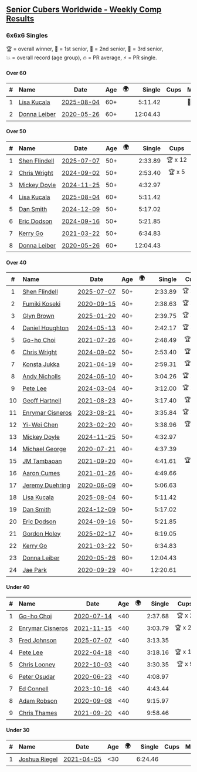 <style>table {white-space: nowrap;}</style>
<link rel="stylesheet" type="text/css" href="/scw-comp/css/flags.css" />

## [Senior Cubers Worldwide - Weekly Comp Results](/scw-comp/results/)
### 6x6x6 Singles

<span style="white-space: nowrap;">🏆 = overall winner</span>, <span style="white-space: nowrap;">🥇 = 1st senior</span>, <span style="white-space: nowrap;">🥈 = 2nd senior</span>, <span style="white-space: nowrap;">🥉 = 3rd senior</span>, <span style="white-space: nowrap;">💥 = overall record (age group)</span>, <span style="white-space: nowrap;">🔥 = PR average</span>, <span style="white-space: nowrap;">⚡ = PR single</span>.

#### Over 60

| # | Name | Date | Age | 🌍 | Single | Cups | Medals | Achievements | Video |
| :--: | :-- | :--: | :--: | :--: | --: | :--: | :-- | :-- | :-- |
| 1 | [Lisa Kucala](../../persons/lisa_kucala/666.md) | [2025-08-04](../../results/2025-08-04/666.md) | 60+ | <i class="flag flag-US" /> | 5:11.42 |  | 🥉 x 6 | 💥 x 8, ⚡ x 8 | [Desktop](https://www.facebook.com/events/692804973405559/permalink/702821319070591) / [Mobile](https://m.facebook.com/events/692804973405559?view=permalink&id=702821319070591) |
| 2 | [Donna Leiber](../../persons/donna_leiber/666.md) | [2020-05-26](../../results/2020-05-26/666.md) | 60+ | <i class="flag flag-US" /> | 12:04.43 |  |  | 💥 x 3, ⚡ x 3 | [Desktop](https://www.facebook.com/events/637852836799991/permalink/640054709913137) / [Mobile](https://m.facebook.com/events/637852836799991?view=permalink&id=640054709913137) |

#### Over 50

| # | Name | Date | Age | 🌍 | Single | Cups | Medals | Achievements | Video |
| :--: | :-- | :--: | :--: | :--: | --: | :--: | :-- | :-- | :-- |
| 1 | [Shen Flindell](../../persons/shen_flindell/666.md) | [2025-07-07](../../results/2025-07-07/666.md) | 50+ | <i class="flag flag-AU" /> | 2:33.89 | 🏆 x 12 | 🥇 x 12, 🥈 x 17, 🥉 x 2 | 💥 x 4, 🔥 x 4, ⚡ x 5 | [Desktop](https://www.facebook.com/events/1058133109253286/permalink/1064362515297012) / [Mobile](https://m.facebook.com/events/1058133109253286?view=permalink&id=1064362515297012) |
| 2 | [Chris Wright](../../persons/chris_wright/666.md) | [2024-09-02](../../results/2024-09-02/666.md) | 50+ | <i class="flag flag-GB" /> | 2:53.40 | 🏆 x 5 | 🥇 x 5, 🥈 x 3 | 💥 x 6, 🔥 x 5, ⚡ x 5 | [Desktop](https://www.facebook.com/events/496466003310019/permalink/499631999660086) / [Mobile](https://m.facebook.com/events/496466003310019?view=permalink&id=499631999660086) |
| 3 | [Mickey Doyle](../../persons/mickey_doyle/666.md) | [2024-11-25](../../results/2024-11-25/666.md) | 50+ | <i class="flag flag-US" /> | 4:32.97 |  | 🥇 x 2, 🥈 x 2, 🥉 x 2 | ⚡ x 7 | [Desktop](https://www.facebook.com/events/568276315811932/permalink/577572214882342) / [Mobile](https://m.facebook.com/events/568276315811932?view=permalink&id=577572214882342) |
| 4 | [Lisa Kucala](../../persons/lisa_kucala/666.md) | [2025-08-04](../../results/2025-08-04/666.md) | 60+ | <i class="flag flag-US" /> | 5:11.42 |  | 🥉 x 6 | 💥 x 8, ⚡ x 8 | [Desktop](https://www.facebook.com/events/692804973405559/permalink/702821319070591) / [Mobile](https://m.facebook.com/events/692804973405559?view=permalink&id=702821319070591) |
| 5 | [Dan Smith](../../persons/dan_smith/666.md) | [2024-12-09](../../results/2024-12-09/666.md) | 50+ | <i class="flag flag-US" /> | 5:17.02 |  | 🥇 x 5, 🥈 x 3, 🥉 x 7 | 💥 x 1, 🔥 x 1, ⚡ x 3 | [Desktop](https://www.facebook.com/events/568276315811932/permalink/586154067357490) / [Mobile](https://m.facebook.com/events/568276315811932?view=permalink&id=586154067357490) |
| 6 | [Eric Dodson](../../persons/eric_dodson/666.md) | [2024-09-16](../../results/2024-09-16/666.md) | 50+ | <i class="flag flag-US" /> | 5:21.85 |  | 🥈 x 1 | ⚡ x 2 | [Desktop](https://www.facebook.com/events/1169142974162460/permalink/1171316953945062) / [Mobile](https://m.facebook.com/events/1169142974162460?view=permalink&id=1171316953945062) |
| 7 | [Kerry Go](../../persons/kerry_go/666.md) | [2021-03-22](../../results/2021-03-22/666.md) | 50+ | <i class="flag flag-US" /> | 6:34.83 |  | 🥈 x 1 | ⚡ x 1 | [Desktop](https://www.facebook.com/events/2537500386546221/permalink/2547152288914364) / [Mobile](https://m.facebook.com/events/2537500386546221?view=permalink&id=2547152288914364) |
| 8 | [Donna Leiber](../../persons/donna_leiber/666.md) | [2020-05-26](../../results/2020-05-26/666.md) | 60+ | <i class="flag flag-US" /> | 12:04.43 |  |  | 💥 x 3, ⚡ x 3 | [Desktop](https://www.facebook.com/events/637852836799991/permalink/640054709913137) / [Mobile](https://m.facebook.com/events/637852836799991?view=permalink&id=640054709913137) |

#### Over 40

| # | Name | Date | Age | 🌍 | Single | Cups | Medals | Achievements | Video |
| :--: | :-- | :--: | :--: | :--: | --: | :--: | :-- | :-- | :-- |
| 1 | [Shen Flindell](../../persons/shen_flindell/666.md) | [2025-07-07](../../results/2025-07-07/666.md) | 50+ | <i class="flag flag-AU" /> | 2:33.89 | 🏆 x 12 | 🥇 x 12, 🥈 x 17, 🥉 x 2 | 💥 x 4, 🔥 x 4, ⚡ x 5 | [Desktop](https://www.facebook.com/events/1058133109253286/permalink/1064362515297012) / [Mobile](https://m.facebook.com/events/1058133109253286?view=permalink&id=1064362515297012) |
| 2 | [Fumiki Koseki](../../persons/fumiki_koseki/666.md) | [2020-09-15](../../results/2020-09-15/666.md) | 40+ | <i class="flag flag-JP" /> | 2:38.63 | 🏆 x 24 | 🥇 x 24 | 💥 x 2, 🔥 x 2, ⚡ x 2 | [Desktop](https://www.facebook.com/events/655903882008117/permalink/659480474983791) / [Mobile](https://m.facebook.com/events/655903882008117?view=permalink&id=659480474983791) |
| 3 | [Glyn Brown](../../persons/glyn_brown/666.md) | [2025-01-20](../../results/2025-01-20/666.md) | 40+ | <i class="flag flag-GB" /> | 2:39.75 | 🏆 x 18 | 🥇 x 19, 🥈 x 16, 🥉 x 5 | 🔥 x 14, ⚡ x 12 | [Desktop](https://www.facebook.com/events/963859128590696/permalink/971237757852833) / [Mobile](https://m.facebook.com/events/963859128590696?view=permalink&id=971237757852833) |
| 4 | [Daniel Houghton](../../persons/daniel_houghton/666.md) | [2024-05-13](../../results/2024-05-13/666.md) | 40+ | <i class="flag flag-CH" /> | 2:42.17 | 🏆 x 35 | 🥇 x 39, 🥈 x 13, 🥉 x 19 | 🔥 x 10, ⚡ x 12 | [Desktop](https://www.facebook.com/events/849366597233542/permalink/854649486705253) / [Mobile](https://m.facebook.com/events/849366597233542?view=permalink&id=854649486705253) |
| 5 | [Go-ho Choi](../../persons/go_ho_choi/666.md) | [2021-07-26](../../results/2021-07-26/666.md) | 40+ | <i class="flag flag-KR" /> | 2:48.49 | 🏆 x 2 | 🥇 x 1 | 💥 x 1, 🔥 x 2, ⚡ x 2 | [Desktop](https://www.facebook.com/events/210838191047415/permalink/220841146713786) / [Mobile](https://m.facebook.com/events/210838191047415?view=permalink&id=220841146713786) |
| 6 | [Chris Wright](../../persons/chris_wright/666.md) | [2024-09-02](../../results/2024-09-02/666.md) | 50+ | <i class="flag flag-GB" /> | 2:53.40 | 🏆 x 5 | 🥇 x 5, 🥈 x 3 | 💥 x 6, 🔥 x 5, ⚡ x 5 | [Desktop](https://www.facebook.com/events/496466003310019/permalink/499631999660086) / [Mobile](https://m.facebook.com/events/496466003310019?view=permalink&id=499631999660086) |
| 7 | [Konsta Jukka](../../persons/konsta_jukka/666.md) | [2021-04-19](../../results/2021-04-19/666.md) | 40+ | <i class="flag flag-FI" /> | 2:59.31 | 🏆 x 2 | 🥇 x 4, 🥈 x 7 | 🔥 x 7, ⚡ x 5 | [Desktop](https://www.facebook.com/events/1009195762821458/permalink/1017253955348972) / [Mobile](https://m.facebook.com/events/1009195762821458?view=permalink&id=1017253955348972) |
| 8 | [Andy Nicholls](../../persons/andy_nicholls/666.md) | [2024-06-10](../../results/2024-06-10/666.md) | 40+ | <i class="flag flag-GB" /> | 3:04.26 | 🏆 x 11 | 🥇 x 12, 🥈 x 2 | 💥 x 5, 🔥 x 3, ⚡ x 5 | [Desktop](https://www.facebook.com/events/804039971828225/permalink/804552235110332) / [Mobile](https://m.facebook.com/events/804039971828225?view=permalink&id=804552235110332) |
| 9 | [Pete Lee](../../persons/pete_lee/666.md) | [2024-03-04](../../results/2024-03-04/666.md) | 40+ | <i class="flag flag-GB" /> | 3:12.00 | 🏆 x 12 | 🥈 x 2, 🥉 x 3 | 🔥 x 14, ⚡ x 20 | [Desktop](https://www.facebook.com/events/3564311457163699/permalink/3569724523289059) / [Mobile](https://m.facebook.com/events/3564311457163699?view=permalink&id=3569724523289059) |
| 10 | [Geoff Hartnell](../../persons/geoff_hartnell/666.md) | [2021-08-23](../../results/2021-08-23/666.md) | 40+ | <i class="flag flag-GB" /> | 3:17.40 | 🏆 x 4 | 🥇 x 20, 🥈 x 25, 🥉 x 2 | 🔥 x 6, ⚡ x 5 | [Desktop](https://www.facebook.com/events/1108693076205590/permalink/1116401015434796) / [Mobile](https://m.facebook.com/events/1108693076205590?view=permalink&id=1116401015434796) |
| 11 | [Enrymar Cisneros](../../persons/enrymar_cisneros/666.md) | [2023-08-21](../../results/2023-08-21/666.md) | 40+ | <i class="flag flag-VE" /> | 3:35.84 | 🏆 x 20 | 🥈 x 1 | 🔥 x 11, ⚡ x 10 | [Desktop](https://www.facebook.com/events/605466225085334/permalink/608413468123943) / [Mobile](https://m.facebook.com/events/605466225085334?view=permalink&id=608413468123943) |
| 12 | [Yi-Wei Chen](../../persons/yi_wei_chen/666.md) | [2023-02-20](../../results/2023-02-20/666.md) | 40+ | <i class="flag flag-TW" /> | 3:38.96 | 🏆 x 1 | 🥇 x 3, 🥈 x 7, 🥉 x 7 | 🔥 x 4, ⚡ x 10 | [Desktop](https://www.facebook.com/events/751205503064846/permalink/753027449549318) / [Mobile](https://m.facebook.com/events/751205503064846?view=permalink&id=753027449549318) |
| 13 | [Mickey Doyle](../../persons/mickey_doyle/666.md) | [2024-11-25](../../results/2024-11-25/666.md) | 50+ | <i class="flag flag-US" /> | 4:32.97 |  | 🥇 x 2, 🥈 x 2, 🥉 x 2 | ⚡ x 7 | [Desktop](https://www.facebook.com/events/568276315811932/permalink/577572214882342) / [Mobile](https://m.facebook.com/events/568276315811932?view=permalink&id=577572214882342) |
| 14 | [Michael George](../../persons/michael_george/666.md) | [2020-07-21](../../results/2020-07-21/666.md) | 40+ | <i class="flag flag-GB" /> | 4:37.39 |  | 🥉 x 4 | ⚡ x 7 | [Desktop](https://www.facebook.com/michael.george.545/videos/10214016558128356) / [Mobile](https://m.facebook.com/michael.george.545/videos/10214016558128356) |
| 15 | [JM Tambaoan](../../persons/jm_tambaoan/666.md) | [2021-09-20](../../results/2021-09-20/666.md) | 40+ | <i class="flag flag-PH" /> | 4:41.61 | 🏆 x 3 | 🥇 x 3, 🥈 x 14, 🥉 x 3 | 🔥 x 4, ⚡ x 4 | [Desktop](https://www.facebook.com/events/4223726381008841/permalink/4268147889900023) / [Mobile](https://m.facebook.com/events/4223726381008841?view=permalink&id=4268147889900023) |
| 16 | [Aaron Cumes](../../persons/aaron_cumes/666.md) | [2021-01-26](../../results/2021-01-26/666.md) | 40+ | <i class="flag flag-GB" /> | 4:49.66 |  | 🥈 x 1, 🥉 x 5 | ⚡ x 4 | [Desktop](https://www.facebook.com/events/886756952081472/permalink/887647815325719) / [Mobile](https://m.facebook.com/events/886756952081472?view=permalink&id=887647815325719) |
| 17 | [Jeremy Duehring](../../persons/jeremy_duehring/666.md) | [2020-06-09](../../results/2020-06-09/666.md) | 40+ | <i class="flag flag-US" /> | 5:06.63 |  | 🥉 x 1 | ⚡ x 2 | [Desktop](https://www.facebook.com/jeremy.duehring/videos/10160093205957846) / [Mobile](https://m.facebook.com/jeremy.duehring/videos/10160093205957846) |
| 18 | [Lisa Kucala](../../persons/lisa_kucala/666.md) | [2025-08-04](../../results/2025-08-04/666.md) | 60+ | <i class="flag flag-US" /> | 5:11.42 |  | 🥉 x 6 | 💥 x 8, ⚡ x 8 | [Desktop](https://www.facebook.com/events/692804973405559/permalink/702821319070591) / [Mobile](https://m.facebook.com/events/692804973405559?view=permalink&id=702821319070591) |
| 19 | [Dan Smith](../../persons/dan_smith/666.md) | [2024-12-09](../../results/2024-12-09/666.md) | 50+ | <i class="flag flag-US" /> | 5:17.02 |  | 🥇 x 5, 🥈 x 3, 🥉 x 7 | 💥 x 1, 🔥 x 1, ⚡ x 3 | [Desktop](https://www.facebook.com/events/568276315811932/permalink/586154067357490) / [Mobile](https://m.facebook.com/events/568276315811932?view=permalink&id=586154067357490) |
| 20 | [Eric Dodson](../../persons/eric_dodson/666.md) | [2024-09-16](../../results/2024-09-16/666.md) | 50+ | <i class="flag flag-US" /> | 5:21.85 |  | 🥈 x 1 | ⚡ x 2 | [Desktop](https://www.facebook.com/events/1169142974162460/permalink/1171316953945062) / [Mobile](https://m.facebook.com/events/1169142974162460?view=permalink&id=1171316953945062) |
| 21 | [Gordon Holey](../../persons/gordon_holey/666.md) | [2025-02-17](../../results/2025-02-17/666.md) | 40+ | <i class="flag flag-US" /> | 6:19.05 |  | 🥈 x 2 | ⚡ x 3 | [Desktop](https://www.facebook.com/766997877/videos/2304456703259743) / [Mobile](https://m.facebook.com/766997877/videos/2304456703259743) |
| 22 | [Kerry Go](../../persons/kerry_go/666.md) | [2021-03-22](../../results/2021-03-22/666.md) | 50+ | <i class="flag flag-US" /> | 6:34.83 |  | 🥈 x 1 | ⚡ x 1 | [Desktop](https://www.facebook.com/events/2537500386546221/permalink/2547152288914364) / [Mobile](https://m.facebook.com/events/2537500386546221?view=permalink&id=2547152288914364) |
| 23 | [Donna Leiber](../../persons/donna_leiber/666.md) | [2020-05-26](../../results/2020-05-26/666.md) | 60+ | <i class="flag flag-US" /> | 12:04.43 |  |  | 💥 x 3, ⚡ x 3 | [Desktop](https://www.facebook.com/events/637852836799991/permalink/640054709913137) / [Mobile](https://m.facebook.com/events/637852836799991?view=permalink&id=640054709913137) |
| 24 | [Jae Park](../../persons/jae_park/666.md) | [2020-09-29](../../results/2020-09-29/666.md) | 40+ | <i class="flag flag-US" /> | 12:20.61 |  | 🥈 x 1 | ⚡ x 1 | [Desktop](https://www.facebook.com/events/427181104911253/permalink/430448351251195) / [Mobile](https://m.facebook.com/events/427181104911253?view=permalink&id=430448351251195) |

#### Under 40

| # | Name | Date | Age | 🌍 | Single | Cups | Medals | Achievements | Video |
| :--: | :-- | :--: | :--: | :--: | --: | :--: | :-- | :-- | :-- |
| 1 | [Go-ho Choi](../../persons/go_ho_choi/666.md) | [2020-07-14](../../results/2020-07-14/666.md) | <40 | <i class="flag flag-KR" /> | 2:37.68 | 🏆 x 2 | 🥇 x 1 | 💥 x 1, 🔥 x 2, ⚡ x 2 | [Desktop](https://www.facebook.com/events/2729568740635198/permalink/2730916483833757) / [Mobile](https://m.facebook.com/events/2729568740635198?view=permalink&id=2730916483833757) |
| 2 | [Enrymar Cisneros](../../persons/enrymar_cisneros/666.md) | [2021-11-15](../../results/2021-11-15/666.md) | <40 | <i class="flag flag-VE" /> | 3:03.79 | 🏆 x 20 | 🥈 x 1 | 🔥 x 11, ⚡ x 10 | [Desktop](https://www.facebook.com/events/1073199523496198/permalink/1081361166013367) / [Mobile](https://m.facebook.com/events/1073199523496198?view=permalink&id=1081361166013367) |
| 3 | [Fred Johnson](../../persons/fred_johnson/666.md) | [2025-07-07](../../results/2025-07-07/666.md) | <40 | <i class="flag flag-US" /> | 3:13.35 |  |  | 🔥 x 1, ⚡ x 2 | [Desktop](https://www.facebook.com/frederick.g.johnson/videos/2195903104220864) / [Mobile](https://m.facebook.com/frederick.g.johnson/videos/2195903104220864) |
| 4 | [Pete Lee](../../persons/pete_lee/666.md) | [2022-04-18](../../results/2022-04-18/666.md) | <40 | <i class="flag flag-GB" /> | 3:18.16 | 🏆 x 12 | 🥈 x 2, 🥉 x 3 | 🔥 x 14, ⚡ x 20 | [Desktop](https://www.facebook.com/events/651121915952604/permalink/659239728474156) / [Mobile](https://m.facebook.com/events/651121915952604?view=permalink&id=659239728474156) |
| 5 | [Chris Looney](../../persons/chris_looney/666.md) | [2022-10-03](../../results/2022-10-03/666.md) | <40 | <i class="flag flag-US" /> | 3:30.35 | 🏆 x 9 |  | 🔥 x 4, ⚡ x 6 | [Desktop](https://www.facebook.com/chris.looney/videos/414746097295170) / [Mobile](https://m.facebook.com/chris.looney/videos/414746097295170) |
| 6 | [Peter Osudar](../../persons/peter_osudar/666.md) | [2020-06-23](../../results/2020-06-23/666.md) | <40 | <i class="flag flag-CA" /> | 4:08.97 |  |  | 🔥 x 1, ⚡ x 1 | [Desktop](https://www.facebook.com/events/268636114456043/permalink/276193687033619) / [Mobile](https://m.facebook.com/events/268636114456043?view=permalink&id=276193687033619) |
| 7 | [Ed Connell](../../persons/ed_connell/666.md) | [2023-10-16](../../results/2023-10-16/666.md) | <40 | <i class="flag flag-IE" /> | 4:43.44 |  |  | 🔥 x 1, ⚡ x 4 | [Desktop](https://www.facebook.com/events/754076313399498/permalink/763246285815834) / [Mobile](https://m.facebook.com/events/754076313399498?view=permalink&id=763246285815834) |
| 8 | [Adam Robson](../../persons/adam_robson/666.md) | [2020-09-08](../../results/2020-09-08/666.md) | <40 | <i class="flag flag-GB" /> | 9:15.97 |  |  | ⚡ x 1 | [Desktop](https://www.facebook.com/100005428097972/videos/1462603357263920) / [Mobile](https://m.facebook.com/100005428097972/videos/1462603357263920) |
| 9 | [Chris Thames](../../persons/chris_thames/666.md) | [2021-09-20](../../results/2021-09-20/666.md) | <40 | <i class="flag flag-US" /> | 9:58.46 |  |  | ⚡ x 1 | [Desktop](https://www.facebook.com/events/4223726381008841/permalink/4243290692385743) / [Mobile](https://m.facebook.com/events/4223726381008841?view=permalink&id=4243290692385743) |

#### Under 30

| # | Name | Date | Age | 🌍 | Single | Cups | Medals | Achievements | Video |
| :--: | :-- | :--: | :--: | :--: | --: | :--: | :-- | :-- | :-- |
| 1 | [Joshua Riegel](../../persons/joshua_riegel/666.md) | [2021-04-05](../../results/2021-04-05/666.md) | <30 | <i class="flag flag-US" /> | 6:24.46 |  |  | ⚡ x 3 | [Desktop](https://www.facebook.com/events/2619499895016321/permalink/2625678607731783) / [Mobile](https://m.facebook.com/events/2619499895016321?view=permalink&id=2625678607731783) |


<!-- Global site tag (gtag.js) - Google Analytics -->
<script async src="https://www.googletagmanager.com/gtag/js?id=UA-86348435-3"></script>
<script>window.dataLayer = window.dataLayer || []; function gtag() {dataLayer.push(arguments);} gtag('js', new Date()); gtag('config', 'UA-86348435-3');</script>
